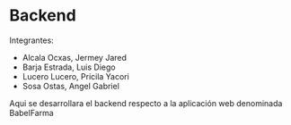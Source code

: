# Backend
Integrantes:
  - Alcala Ocxas, Jermey Jared
  - Barja Estrada, Luis Diego
  - Lucero Lucero, Pricila Yacori
  - Sosa Ostas, Angel Gabriel

Aqui se desarrollara el backend respecto a la aplicación web denominada BabelFarma
